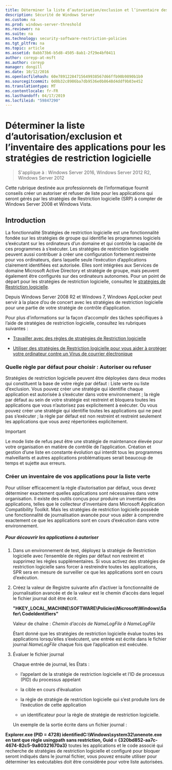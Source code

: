 ```yaml
---
title: Déterminer la liste d’autorisation/exclusion et l’inventaire des applications pour les stratégies de restriction logicielle
description: Sécurité de Windows Server
ms.custom: na
ms.prod: windows-server-threshold
ms.reviewer: na
ms.suite: na
ms.technology: security-software-restriction-policies
ms.tgt_pltfrm: na
ms.topic: article
ms.assetid: 0abb73b6-b5d8-4505-8ab1-2f29e4bf0411
author: coreyp-at-msft
ms.author: coreyp
manager: dongill
ms.date: 10/12/2016
ms.openlocfilehash: 60e78912284715649938567d66ffb90b9890b1b9
ms.sourcegitcommit: 0d0b32c8986ba7db9536e0b8648d4ddf9b03e452
ms.translationtype: MT
ms.contentlocale: fr-FR
ms.lasthandoff: 04/17/2019
ms.locfileid: "59847290"
---
```

# <a name="determine-allow-deny-list-and-application-inventory-for-software-restriction-policies"></a>Déterminer la liste d’autorisation/exclusion et l’inventaire des applications pour les stratégies de restriction logicielle

>S'applique à : Windows Server 2016, Windows Server 2012 R2, Windows Server 2012

Cette rubrique destinée aux professionnels de l’informatique fournit conseils créer un autoriser et refuser de liste pour les applications qui seront gérés par les stratégies de Restriction logicielle (SRP) à compter de Windows Server 2008 et Windows Vista.

## <a name="introduction"></a>Introduction
La fonctionnalité Stratégies de restriction logicielle est une fonctionnalité fondée sur les stratégies de groupe qui identifie les programmes logiciels s’exécutant sur les ordinateurs d’un domaine et qui contrôle la capacité de ces programmes à s’exécuter. Les stratégies de restriction logicielle peuvent aussi contribuer à créer une configuration fortement restreinte pour vos ordinateurs, dans laquelle seule l’exécution d’applications clairement identifiées est autorisée. Elles sont intégrées aux Services de domaine Microsoft Active Directory et stratégie de groupe, mais peuvent également être configurés sur des ordinateurs autonomes. Pour un point de départ pour les stratégies de restriction logicielle, consultez le [stratégies de Restriction logicielle](software-restriction-policies.md).

Depuis Windows Server 2008 R2 et Windows 7, Windows AppLocker peut servir à la place d’ou de concert avec les stratégies de restriction logicielle pour une partie de votre stratégie de contrôle d’application.

Pour plus d’informations sur la façon d’accomplir des tâches spécifiques à l’aide de stratégies de restriction logicielle, consultez les rubriques suivantes :

-   [Travailler avec des règles de stratégies de Restriction logicielle](work-with-software-restriction-policies-rules.md)

-   [Utiliser des stratégies de Restriction logicielle pour vous aider à protéger votre ordinateur contre un Virus de courrier électronique](use-software-restriction-policies-to-help-protect-your-computer-against-an-email-virus.md)

### <a name="what-default-rule-to-choose-allow-or-deny"></a>Quelle règle par défaut pour choisir : Autoriser ou refuser
Stratégies de restriction logicielle peuvent être déployées dans deux modes qui constituent la base de votre règle par défaut : Liste verte ou liste d’exclusion. Vous pouvez créer une stratégie qui identifie chaque application est autorisée à s’exécuter dans votre environnement ; la règle par défaut au sein de votre stratégie est restreint et bloquera toutes les applications que vous n’autorisez pas explicitement à exécuter. Ou vous pouvez créer une stratégie qui identifie toutes les applications qui ne peut pas s’exécuter ; la règle par défaut est non restreint et restreint seulement les applications que vous avez répertoriées explicitement.

> [!IMPORTANT]
> Le mode liste de refus peut être une stratégie de maintenance élevée pour votre organisation en matière de contrôle de l’application. Création et gestion d’une liste en constante évolution qui interdit tous les programmes malveillants et autres applications problématiques serait beaucoup de temps et sujette aux erreurs.

### <a name="create-an-inventory-of-your-applications-for-the-allow-list"></a>Créer un inventaire de vos applications pour la liste verte
Pour utiliser efficacement la règle d’autorisation par défaut, vous devez déterminer exactement quelles applications sont nécessaires dans votre organisation. Il existe des outils conçus pour produire un inventaire des applications, telles que le collecteur d’inventaire dans Microsoft Application Compatibility Toolkit. Mais les stratégies de restriction logicielle possède une fonctionnalité de journalisation avancée pour vous aider à comprendre exactement ce que les applications sont en cours d’exécution dans votre environnement.

##### <a name="to-discover-which-applications-to-allow"></a>Pour découvrir les applications à autoriser

1.  Dans un environnement de test, déployez la stratégie de Restriction logicielle avec l’ensemble de règles par défaut non restreint et supprimez les règles supplémentaires. Si vous activez des stratégies de restriction logicielle sans forcer à restreindre toutes les applications, SPR sera en mesure de surveiller ce que les applications sont en cours d’exécution.

2.  Créez la valeur de Registre suivante afin d’activer la fonctionnalité de journalisation avancée et de la valeur est le chemin d’accès dans lequel le fichier journal doit être écrit.

    **"HKEY_LOCAL_MACHINE\SOFTWARE\Policies\Microsoft\Windows\Safer\ CodeIdentifiers"**

    Valeur de chaîne : *Chemin d’accès de NameLogFile à NameLogFile*

    Étant donné que les stratégies de restriction logicielle évalue toutes les applications lorsqu’elles s’exécutent, une entrée est écrite dans le fichier journal *NameLogFile* chaque fois que l’application est exécutée.

3.  Évaluer le fichier journal

    Chaque entrée de journal, les États :

    -   l’appelant de la stratégie de restriction logicielle et l’ID de processus (PID) du processus appelant

    -   la cible en cours d’évaluation

    -   la règle de stratégie de restriction logicielle qui s’est produite lors de l’exécution de cette application

    -   un identificateur pour la règle de stratégie de restriction logicielle.

    Un exemple de la sortie écrite dans un fichier journal :

**Explorer.exe (PID = 4728) identifiedC:\Windows\system32\onenote.exe en tant que règle usingpath sans restriction, Guid = {320bd852-aa7c-4674-82c5-9a80321670a3}** toutes les applications et le code associé qui recherche de stratégies de restriction logicielle et configuré pour bloquer seront indiqués dans le journal fichier, vous pouvez ensuite utiliser pour déterminer les exécutables doit être considérée pour votre liste autorisées.


